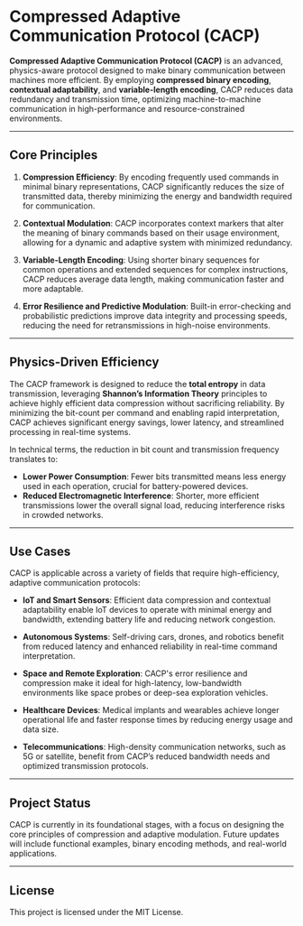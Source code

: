 
# Compressed Adaptive Communication Protocol (CACP)

**Compressed Adaptive Communication Protocol (CACP)** is an advanced, physics-aware protocol designed to make binary communication between machines more efficient. By employing **compressed binary encoding**, **contextual adaptability**, and **variable-length encoding**, CACP reduces data redundancy and transmission time, optimizing machine-to-machine communication in high-performance and resource-constrained environments.

---

## Core Principles

1. **Compression Efficiency**: By encoding frequently used commands in minimal binary representations, CACP significantly reduces the size of transmitted data, thereby minimizing the energy and bandwidth required for communication.

2. **Contextual Modulation**: CACP incorporates context markers that alter the meaning of binary commands based on their usage environment, allowing for a dynamic and adaptive system with minimized redundancy.

3. **Variable-Length Encoding**: Using shorter binary sequences for common operations and extended sequences for complex instructions, CACP reduces average data length, making communication faster and more adaptable.

4. **Error Resilience and Predictive Modulation**: Built-in error-checking and probabilistic predictions improve data integrity and processing speeds, reducing the need for retransmissions in high-noise environments.

---

## Physics-Driven Efficiency

The CACP framework is designed to reduce the **total entropy** in data transmission, leveraging **Shannon’s Information Theory** principles to achieve highly efficient data compression without sacrificing reliability. By minimizing the bit-count per command and enabling rapid interpretation, CACP achieves significant energy savings, lower latency, and streamlined processing in real-time systems.

In technical terms, the reduction in bit count and transmission frequency translates to:
- **Lower Power Consumption**: Fewer bits transmitted means less energy used in each operation, crucial for battery-powered devices.
- **Reduced Electromagnetic Interference**: Shorter, more efficient transmissions lower the overall signal load, reducing interference risks in crowded networks.

---

## Use Cases

CACP is applicable across a variety of fields that require high-efficiency, adaptive communication protocols:

- **IoT and Smart Sensors**: Efficient data compression and contextual adaptability enable IoT devices to operate with minimal energy and bandwidth, extending battery life and reducing network congestion.

- **Autonomous Systems**: Self-driving cars, drones, and robotics benefit from reduced latency and enhanced reliability in real-time command interpretation.

- **Space and Remote Exploration**: CACP's error resilience and compression make it ideal for high-latency, low-bandwidth environments like space probes or deep-sea exploration vehicles.

- **Healthcare Devices**: Medical implants and wearables achieve longer operational life and faster response times by reducing energy usage and data size.

- **Telecommunications**: High-density communication networks, such as 5G or satellite, benefit from CACP’s reduced bandwidth needs and optimized transmission protocols.

---

## Project Status

CACP is currently in its foundational stages, with a focus on designing the core principles of compression and adaptive modulation. Future updates will include functional examples, binary encoding methods, and real-world applications.


---

## License

This project is licensed under the MIT License.

